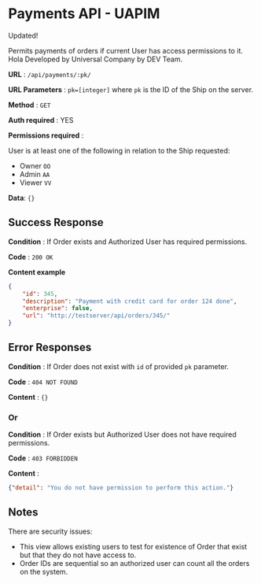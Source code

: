 # Payments API - UAPIM
Updated!

Permits payments of orders if current User has access permissions to it. Hola
Developed by Universal Company by DEV Team.

**URL** : `/api/payments/:pk/`

**URL Parameters** : `pk=[integer]` where `pk` is the ID of the Ship on the
server.

**Method** : `GET`

**Auth required** : YES

**Permissions required** :

User is at least one of the following in relation to the Ship requested:

* Owner `OO`
* Admin `AA`
* Viewer `VV`

**Data**: `{}`

## Success Response

**Condition** : If Order exists and Authorized User has required permissions.

**Code** : `200 OK`

**Content example**

```json
{
    "id": 345,
    "description": "Payment with credit card for order 124 done",
    "enterprise": false,
    "url": "http://testserver/api/orders/345/"
}
```

## Error Responses

**Condition** : If Order does not exist with `id` of provided `pk` parameter.

**Code** : `404 NOT FOUND`

**Content** : `{}`

### Or

**Condition** : If Order exists but Authorized User does not have required
permissions.

**Code** : `403 FORBIDDEN`


**Content** :

```json
{"detail": "You do not have permission to perform this action."}
```

## Notes

There are security issues:

* This view allows existing users to test for existence of Order that exist
    but that they do not have access to.
* Order IDs are sequential so an authorized user can count all the orders
    on the system.

